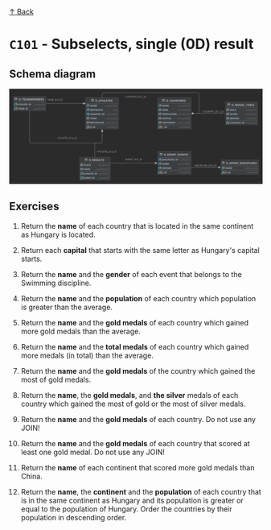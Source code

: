 [↑ Back](./README.md)

# `C101` - Subselects, single (0D) result

## Schema diagram

![Schema diagram](./img/olympics-schema.png)

## Exercises

1. Return the **name** of each country that is located in the same continent as Hungary is located.

1. Return each **capital** that starts with the same letter as Hungary's capital starts.

1. Return the **name** and the **gender** of each event that belongs to the Swimming discipline.

1. Return the **name** and the **population** of each country which population is greater than the average.

1. Return the **name** and the **gold medals** of each country which gained more gold medals than the average.

1. Return the **name** and the **total medals** of each country which gained more medals (in total) than the average.

1. Return the **name** and the **gold medals** of the country which gained the most of gold medals.

1. Return the **name**, the **gold medals**, and **the silver** medals of each country which gained the most of gold or the most of silver medals.

1. Return the **name** and the **gold medals** of each country. Do not use any JOIN!

1. Return the **name** and the **gold medals** of each country that scored at least one gold medal. Do not use any JOIN!

1. Return the **name** of each continent that scored more gold medals than China.

1. Return the **name**, the **continent** and the **population** of each country that is in the same continent as Hungary and its population is greater or equal to the population of Hungary. Order the countries by their population in descending order.
